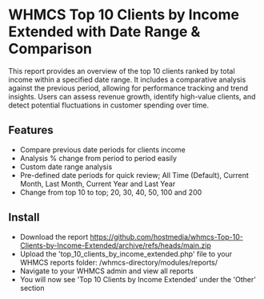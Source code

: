 # WHMCS Top 10 Clients by Income Extended with Date Range & Comparison

This report provides an overview of the top 10 clients ranked by total income within a specified date range. It includes a comparative analysis against the previous period, allowing for performance tracking and trend insights. Users can assess revenue growth, identify high-value clients, and detect potential fluctuations in customer spending over time.

## Features
- Compare previous date periods for clients income
- Analysis % change from period to period easily
- Custom date range analysis
- Pre-defined date periods for quick review; All Time (Default), Current Month, Last Month, Current Year and Last Year 
- Change from top 10 to top; 20, 30, 40, 50, 100 and 200

## Install
- Download the report https://github.com/hostmedia/whmcs-Top-10-Clients-by-Income-Extended/archive/refs/heads/main.zip
- Upload the 'top_10_clients_by_income_extended.php' file to your WHMCS reports folder: /whmcs-directory/modules/reports/
- Navigate to your WHMCS admin and view all reports
- You will now see 'Top 10 Clients by Income Extended' under the 'Other' section
